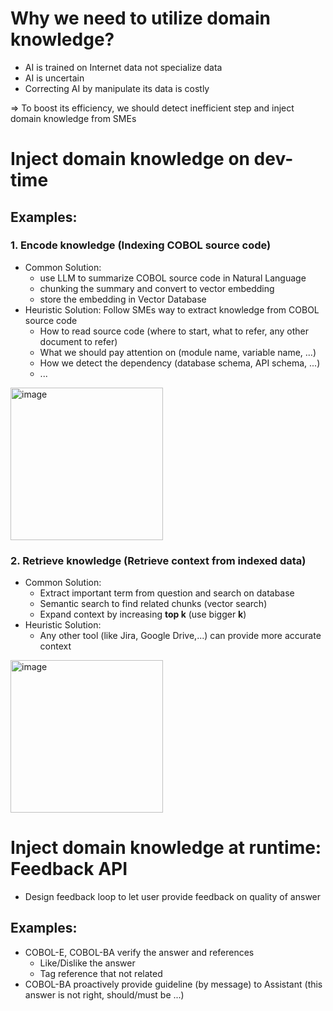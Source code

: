 # Why we need to utilize domain knowledge?
- AI is trained on Internet data not specialize data
- AI is uncertain
- Correcting AI by manipulate its data is costly

=> To boost its efficiency, we should detect inefficient step and inject domain knowledge from SMEs

# Inject domain knowledge on dev-time
## Examples:
### 1. Encode knowledge (Indexing COBOL source code)
- Common Solution:
  - use LLM to summarize COBOL source code in Natural Language
  - chunking the summary and convert to vector embedding
  - store the embedding in Vector Database
- Heuristic Solution: Follow SMEs way to extract knowledge from COBOL source code
    - How to read source code (where to start, what to refer, any other document to refer)
    - What we should pay attention on (module name, variable name, ...)
    - How we detect the dependency (database schema, API schema, ...)
    - ...
<img width="244" alt="image" src="https://github.com/user-attachments/assets/be2a2c25-796c-47c8-ba12-0d6a0d209f78" />


### 2. Retrieve knowledge (Retrieve context from indexed data)
- Common Solution:
  - Extract important term from question and search on database
  - Semantic search to find related chunks (vector search)
  - Expand context by increasing **top k** (use bigger **k**)
- Heuristic Solution:
  - Any other tool (like Jira, Google Drive,...) can provide more accurate context
<img width="244" alt="image" src="https://github.com/user-attachments/assets/628582a7-8dab-4b29-80f5-26f13ac5feec" />

# Inject domain knowledge at runtime: Feedback API
- Design feedback loop to let user provide feedback on quality of answer
## Examples:
- COBOL-E, COBOL-BA verify the answer and references
  - Like/Dislike the answer
  - Tag reference that not related
- COBOL-BA proactively provide guideline (by message) to Assistant (this answer is not right, should/must be ...)
